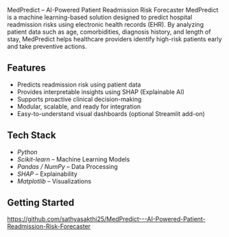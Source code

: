 MedPredict – AI-Powered Patient Readmission Risk Forecaster
MedPredict is a machine learning-based solution designed to predict hospital readmission risks using electronic health records (EHR). 
By analyzing patient data such as age, comorbidities, diagnosis history, and length of stay, MedPredict helps healthcare providers identify high-risk patients early and take preventive actions.
## Features
- Predicts readmission risk using patient data
- Provides interpretable insights using SHAP (Explainable AI)
- Supports proactive clinical decision-making
- Modular, scalable, and ready for integration
- Easy-to-understand visual dashboards (optional Streamlit add-on)
## Tech Stack
- *Python*
- *Scikit-learn* – Machine Learning Models
- *Pandas / NumPy* – Data Processing
- *SHAP* – Explainability
- *Matplotlib* – Visualizations
## Getting Started
https://github.com/sathyasakthi25/MedPredict---AI-Powered-Patient-Readmission-Risk-Forecaster
